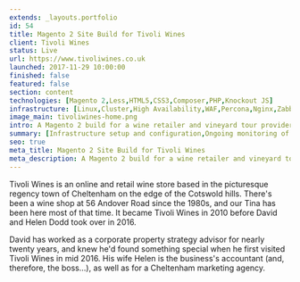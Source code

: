 ```yaml
---
extends: _layouts.portfolio
id: 54
title: Magento 2 Site Build for Tivoli Wines
client: Tivoli Wines
status: Live
url: https://www.tivoliwines.co.uk
launched: 2017-11-29 10:00:00
finished: false
featured: false
section: content
technologies: [Magento 2,Less,HTML5,CSS3,Composer,PHP,Knockout JS]
infrastructure: [Linux,Cluster,High Availability,WAF,Percona,Nginx,Zabbix,Redis,Elasticsearch,Google Cloud]
image_main: tivoliwines-home.png
intro: A Magento 2 build for a wine retailer and vineyard tour provider.
summary: [Infrastructure setup and configuration,Ongoing monitoring of the solution,Support and update planning,Module suggestion to improve sales and user experience,Security service setup and configuration]
seo: true
meta_title: Magento 2 Site Build for Tivoli Wines
meta_description: A Magento 2 build for a wine retailer and vineyard tour provider.
---
```


Tivoli Wines is an online and retail wine store based in the picturesque regency town of Cheltenham on the edge of the Cotswold hills. There's been a wine shop at 56 Andover Road since the 1980s, and our Tina has been here most of that time. It became Tivoli Wines in 2010 before David and Helen Dodd took over in 2016.

David has worked as a corporate property strategy advisor for nearly twenty years, and knew he'd found something special when he first visited Tivoli Wines in mid 2016. His wife Helen is the business's accountant (and, therefore, the boss...), as well as for a Cheltenham marketing agency. 